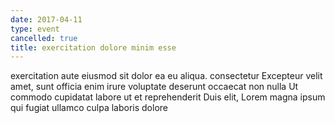 ```yaml
---
date: 2017-04-11
type: event
cancelled: true
title: exercitation dolore minim esse
---
```

exercitation aute eiusmod sit dolor ea eu aliqua. consectetur Excepteur velit amet, sunt officia enim irure voluptate deserunt occaecat non nulla Ut commodo cupidatat labore ut et reprehenderit Duis elit, Lorem magna ipsum qui fugiat ullamco culpa laboris dolore